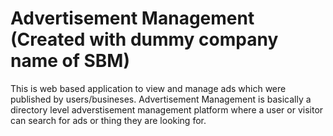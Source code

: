# Advertisement Management (Created with dummy company name of SBM)
This is web based application to view and manage ads which were published by users/busineses. Advertisement Management is basically a directory level adverstisement management platform where a user or visitor can search for ads or thing they are looking for.
